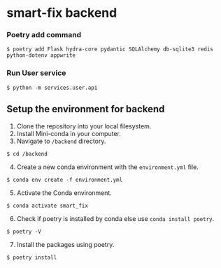 # smart-fix backend

### Poetry add command
```shell
$ poetry add Flask hydra-core pydantic SQLAlchemy db-sqlite3 redis python-dotenv appwrite
```

### Run User service
```shell
$ python -m services.user.api
```

## Setup the environment for backend

1. Clone the repository into your local filesystem.
2. Install Mini-conda in your computer.
3. Navigate to `/backend` directory.
```shell
$ cd /backend
```
4. Create a new conda environment with the `environment.yml` file.
```shell
$ conda env create -f environment.yml
```
5. Activate the Conda environment.
```shell
$ conda activate smart_fix
```
6. Check if poetry is installed by conda else use `conda install poetry`.
```shell
$ poetry -V
```
7. Install the packages using poetry.
```shell
$ poetry install
```
